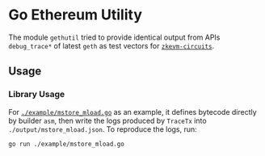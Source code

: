 # Go Ethereum Utility

The module `gethutil` tried to provide identical output from APIs `debug_trace*` of latest `geth` as test vectors for [`zkevm-circuits`](https://github.com/appliedzkp/zkevm-circuits).

## Usage

<!-- ### CLI Usage -->
<!-- TODO: Implement a CLI to consume bytecode and output logs -->

### Library Usage

For [`./example/mstore_mload.go`](./example/mstore_mload.go) as an example, it defines bytecode directly by builder `asm`, then write the logs produced by `TraceTx` into `./output/mstore_mload.json`. To reproduce the logs, run:

```bash
go run ./example/mstore_mload.go
```
